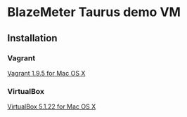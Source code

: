 # BlazeMeter Taurus demo VM

## Installation

### Vagrant

[Vagrant 1.9.5 for Mac OS X](https://releases.hashicorp.com/vagrant/1.9.5/vagrant_1.9.5_x86_64.dmg?_ga=2.225279450.179072245.1495386207-1026038654.1495250340)

### VirtualBox

[VirtualBox 5.1.22 for Mac OS X](http://download.virtualbox.org/virtualbox/5.1.22/VirtualBox-5.1.22-115126-OSX.dmg)

